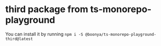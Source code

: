 # third package from ts-monorepo-playground

You can install it by running `npm i -S @boonya/ts-monorepo-playground-third@latest`
